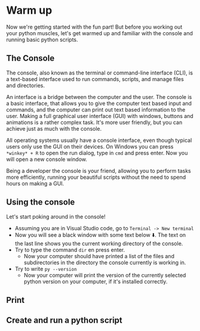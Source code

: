 # Warm up
Now we're getting started with the fun part! But before you working out your python muscles, let's get warmed up and familiar with the console and running basic python scripts.

## The Console
The console, also known as the terminal or command-line interface (CLI), is a text-based interface used to run commands, scripts, and manage files and directories. 

An interface is a bridge between the computer and the user. The console is a basic interface, that allows you to give the computer text based input and commands, and the computer can print out text based information to the user. Making a full graphical user interface (GUI) with windows, buttons and animations is a rather complex task. It's more user friendly, but you can achieve just as much with the console. 

All operating systems usually have a console interface, even though typical users only use the GUI on their devices. On Windows you can press `*winkey* + R` to open the run dialog, type in `cmd` and press enter. Now you will open a new console window.

Being a developer the console is your friend, allowing you to perform tasks more efficiently, running your beautiful scripts without the need to spend hours on making a GUI.


## Using the console
Let's start poking around in the console! 

- Assuming you are in Visual Studio code, go to ``Terminal -> New terminal``
- Now you will see a black window with some text below ⬇️. The text on the last line shows you the current working directory of the console.
- Try to type the command `dir` en press enter.
    - Now your computer should have printed a list of the files and subdirectories in the directory the console currently is working in. 
- Try to write `py --version`
    -   Now your computer will print the version of the currently selected python version on your computer, if it's installed correctly.

## Print

## Create and run a python script